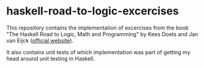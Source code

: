 # haskell-road-to-logic-excercises

This repository contains the implementation of excercises from the book "The Haskell Road to Logic, Math and Programming" by Kees Doets and Jan van Eijck ([official website](https://staff.fnwi.uva.nl/d.j.n.vaneijck2/HR/)).

It also contains unit tests of which implementation was part of getting my head around unit testing in Haskell.
